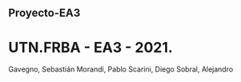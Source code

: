 ## Proyecto-EA3
# UTN.FRBA - EA3 - 2021.

Gavegno, Sebastián
Morandi, Pablo
Scarini, Diego
Sobral, Alejandro
